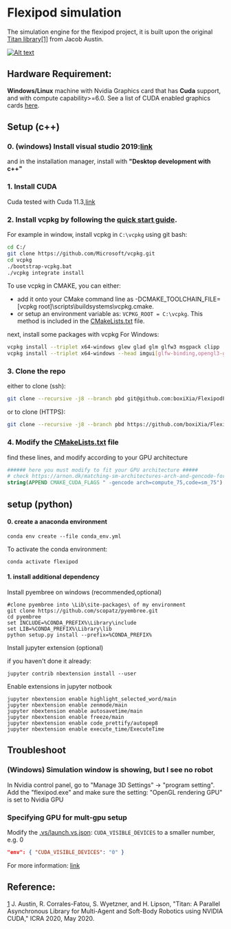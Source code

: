 # Flexipod simulation
The simulation engine for the flexipod project, it is built upon the original [Titan library](https://github.com/jacobaustin123/Titan)[[1]](#ref-1) from Jacob Austin.

[![Alt text](https://img.youtube.com/vi/52yaNeKdhIc/0.jpg)](https://youtu.be/52yaNeKdhIc)

## Hardware Requirement:
**Windows/Linux** machine with Nvidia Graphics card that has **Cuda** support, and with compute capability>=6.0. See a list of CUDA enabled graphics cards [here](https://developer.nvidia.com/cuda-gpus).


## Setup (c++)

### 0. (windows) Install visual studio 2019:[link](https://visualstudio.microsoft.com/downloads/)
and in the installation manager, install with **"Desktop development with c++"**

### 1. Install CUDA 
Cuda tested with Cuda 11.3,[link](https://developer.nvidia.com/cuda-downloads)
### 2. Install vcpkg by following the [quick start guide](https://github.com/Microsoft/vcpkg#quick-start).

For example in window, install vcpkg in ```C:\vcpkg``` using git bash:
```bash
cd C:/
git clone https://github.com/Microsoft/vcpkg.git
cd vcpkg
./bootstrap-vcpkg.bat
./vcpkg integrate install
```
To use vcpkg in CMAKE, you can either:

+ add it onto your CMake command line as -DCMAKE_TOOLCHAIN_FILE=[vcpkg root]\scripts\buildsystems\vcpkg.cmake.
+ or setup an environment variable as: ```VCPKG_ROOT = C:\vcpkg```. This method is included in the [CMakeLists.txt](./CMakeLists.txt) file.

next, install some packages with vcpkg
For Windows:
```bash
vcpkg install --triplet x64-windows glew glad glm glfw3 msgpack clipp
vcpkg install --triplet x64-windows --head imgui[glfw-binding,opengl3-glew-binding]
```

### 3. Clone the repo
either to clone (ssh):
```bash
git clone --recursive -j8 --branch pbd git@github.com:boxiXia/FlexipodFast.git

```
or to clone (HTTPS):
```bash
git clone --recursive -j8 --branch pbd https://github.com/boxiXia/FlexipodFast.git
```
### 4. Modify the [CMakeLists.txt](./CMakeLists.txt) file
find these lines, and modify according to your GPU architecture
```cmake
###### here you must modify to fit your GPU architecture #####
# check https://arnon.dk/matching-sm-architectures-arch-and-gencode-for-various-nvidia-cards/
string(APPEND CMAKE_CUDA_FLAGS " -gencode arch=compute_75,code=sm_75")
```

## setup (python)

#### 0. create a anaconda environment
```
conda env create --file conda_env.yml
```
<!-- ```
conda create --name flexipod python=3.8
``` -->
To activate the conda environment:
```
conda activate flexipod
```
<!-- check if pip works properly:
```
pip list
``` -->
<!-- if you see error "module 'brotli' has no attribute 'error'":
```
conda install -c anaconda urllib3
``` -->

#### 1. install additional dependency
<!-- ```
#install (required)
conda config --add channels conda-forge
conda install jupyter numpy matplotlib seaborn scikit-learn Cython joblib numba 
conda install shapely rtree networkx trimesh point_cloud_utils 
pip install open3d msgpack embree

``` -->
Install pyembree on windows (recommended,optional)
```
#clone pyembree into \Lib\site-packages\ of my environment
git clone https://github.com/scopatz/pyembree.git
cd pyembree
set INCLUDE=%CONDA_PREFIX%\Library\include
set LIB=%CONDA_PREFIX%\Library\lib
python setup.py install --prefix=%CONDA_PREFIX%
```

Install jupyter extension (optional)
<!-- ```
conda install jupyter_contrib_nbextensions autopep8 line_profiler
``` -->
if you haven't done it already:
```
jupyter contrib nbextension install --user
```
Enable extensions in jupyter notbook
```
jupyter nbextension enable highlight_selected_word/main
jupyter nbextension enable zenmode/main
jupyter nbextension enable autosavetime/main 
jupyter nbextension enable freeze/main
jupyter nbextension enable code_prettify/autopep8
jupyter nbextension enable execute_time/ExecuteTime
```
<!-- Install shapely on Windows (only for fallback):
[download whl](https://www.lfd.uci.edu/~gohlke/pythonlibs/#shapely) -->


## Troubleshoot
### (Windows) Simulation window is showing, but I see no robot
In Nvidia control panel, go to "Manage 3D Settings" -> "program setting". Add the "flexipod.exe" and make sure the setting: "OpenGL rendering GPU" is set to Nvidia GPU

### Specifying GPU for mult-gpu setup
Modify the [.vs/launch.vs.json](.vs/launch.vs.json): ```CUDA_VISIBLE_DEVICES``` to a smaller number, e.g. 0
```json
"env": { "CUDA_VISIBLE_DEVICES": "0" }
```
For more information: [link](https://docs.microsoft.com/en-us/cpp/build/configure-cmake-debugging-sessions)
## Reference:
[1](#ref-1) J. Austin, R. Corrales-Fatou, S. Wyetzner, and H. Lipson, "Titan: A Parallel Asynchronous Library for Multi-Agent and Soft-Body Robotics using NVIDIA CUDA," ICRA 2020, May 2020.

